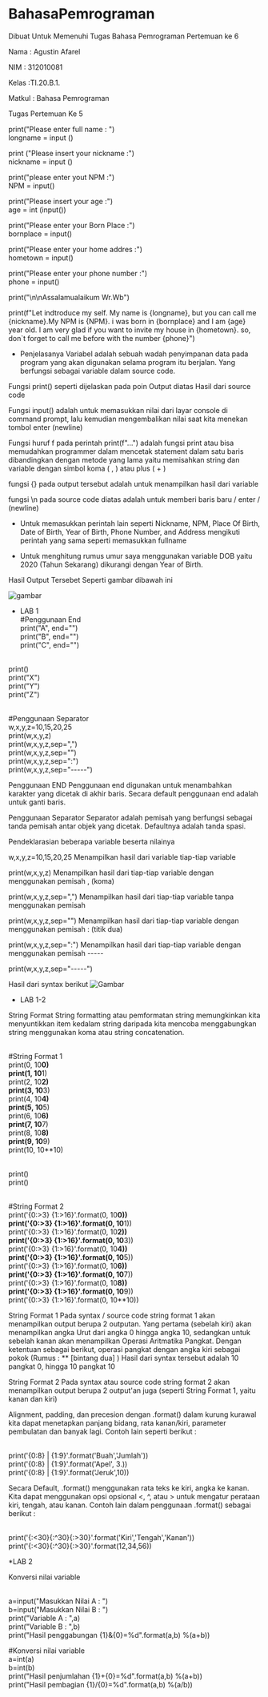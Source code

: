# BahasaPemrograman
Dibuat Untuk Memenuhi Tugas Bahasa Pemrograman Pertemuan ke 6

Nama   : Agustin Afarel

NIM    : 312010081

Kelas  :TI.20.B.1.

Matkul : Bahasa Pemrograman

Tugas Pertemuan Ke 5

print("Please enter full name : ")
<br>longname = input ()

print ("Please insert your nickname :")
<br>nickname = input ()

print("please enter yout NPM :")
<br>NPM = input()

print("Please insert your age :")
<br>age = int (input())

print("Please enter your Born Place :")
<br>bornplace = input()

print("Please enter your home addres :")
<br>hometown = input()

print("Please enter your phone number :")
<br>phone = input()

print("\n\nAssalamualaikum Wr.Wb")
 
print(f"Let indtroduce my self. My name is {longname}, but you can call me {nickname}.My NPM is {NPM}. i was born in {bornplace} and I am {age} year old. I am very glad if you want to invite my house in {hometown}. so, don`t forget to call me before with the number {phone}")

* Penjelasanya
Variabel adalah sebuah wadah penyimpanan data pada program yang akan digunakan selama program itu berjalan. Yang berfungsi sebagai variable dalam source code.

Fungsi print() seperti dijelaskan pada poin Output diatas Hasil dari source code

Fungsi input() adalah untuk memasukkan nilai dari layar console di command prompt, lalu kemudian mengembalikan nilai saat kita menekan tombol enter (newline)

Fungsi huruf f pada perintah print(f"...") adalah fungsi print atau bisa memudahkan programmer dalam mencetak statement dalam satu baris dibandingkan dengan metode yang lama yaitu memisahkan string dan variable dengan simbol koma ( , ) atau plus ( + )

fungsi {} pada output tersebut adalah untuk menampilkan hasil dari variable

fungsi \n pada source code diatas adalah untuk memberi baris baru / enter / (newline)

* Untuk memasukkan perintah lain seperti Nickname, NPM, Place Of Birth, Date of Birth, Year of Birth, Phone Number, and Address mengikuti perintah yang sama seperti memasukkan fullname

* Untuk menghitung rumus umur saya menggunakan variable DOB yaitu 2020 (Tahun Sekarang) dikurangi dengan Year of Birth.

Hasil Output Tersebet Seperti gambar dibawah ini

![gambar](:"/BahasaPemrograman/Gambarr.PNG")

* LAB 1
<br>#Penggunaan End
<br>print("A", end="")
<br>print("B", end="")
<br>print("C", end="")

<br>print()
<br>print("X")
<br>print("Y")
<br>print("Z")

<br>#Penggunaan Separator
<br>w,x,y,z=10,15,20,25
<br>print(w,x,y,z)
<br>print(w,x,y,z,sep=",")
<br>print(w,x,y,z,sep="")
<br>print(w,x,y,z,sep=":")
<br>print(w,x,y,z,sep="-----")

 
Penggunaan END Penggunaan end digunakan untuk menambahkan karakter yang dicetak di akhir baris. Secara default penggunaan end adalah untuk ganti baris.

Penggunaan Separator Separator adalah pemisah yang berfungsi sebagai tanda pemisah antar objek yang dicetak. Defaultnya adalah tanda spasi.

Pendeklarasian beberapa variable beserta nilainya

w,x,y,z=10,15,20,25
Menampilkan hasil dari variable tiap-tiap variable

print(w,x,y,z)
Menampilkan hasil dari tiap-tiap variable dengan menggunakan pemisah , (koma)

print(w,x,y,z,sep=",")
Menampilkan hasil dari tiap-tiap variable tanpa menggunakan pemisah

print(w,x,y,z,sep="")
Menampilkan hasil dari tiap-tiap variable dengan menggunakan pemisah : (titik dua)

print(w,x,y,z,sep=":")
Menampilkan hasil dari tiap-tiap variable dengan menggunakan pemisah -----

print(w,x,y,z,sep="-----")

Hasil dari syntax berikut 
![Gambar]()

* LAB 1-2

String Format
String formatting atau pemformatan string memungkinkan kita menyuntikkan item kedalam string daripada kita mencoba menggabungkan string menggunakan koma atau string concatenation.

<br>#String Format 1
<br>print(0, 10**0)
<br>print(1, 10**1)
<br>print(2, 10**2)
<br>print(3, 10**3)
<br>print(4, 10**4)
<br>print(5, 10**5)
<br>print(6, 10**6)
<br>print(7, 10**7)
<br>print(8, 10**8)
<br>print(9, 10**9)
<br>print(10, 10**10)

<br>print()
<br>print()

<br>#String Format 2
<br>print('{0:>3} {1:>16}'.format(0, 10**0))
<br>print('{0:>3} {1:>16}'.format(0, 10**1))
<br>print('{0:>3} {1:>16}'.format(0, 10**2))
<br>print('{0:>3} {1:>16}'.format(0, 10**3))
<br>print('{0:>3} {1:>16}'.format(0, 10**4))
<br>print('{0:>3} {1:>16}'.format(0, 10**5))
<br>print('{0:>3} {1:>16}'.format(0, 10**6))
<br>print('{0:>3} {1:>16}'.format(0, 10**7))
<br>print('{0:>3} {1:>16}'.format(0, 10**8))
<br>print('{0:>3} {1:>16}'.format(0, 10**9))
<br>print('{0:>3} {1:>16}'.format(0, 10**10))

String Format 1
Pada syntax / source code string format 1 akan menampilkan output berupa 2 outputan.
Yang pertama (sebelah kiri) akan menampilkan angka Urut dari angka 0 hingga angka 10, sedangkan untuk sebelah kanan akan menampilkan Operasi Aritmatika Pangkat.
Dengan ketentuan sebagai berikut, operasi pangkat dengan angka kiri sebagai pokok (Rumus : ** [bintang dua] )
Hasil dari syntax tersebut adalah 10 pangkat 0, hingga 10 pangkat 10

String Format 2
Pada syntax atau source code string format 2 akan menampilkan output berupa 2 output'an juga (seperti String Format 1, yaitu kanan dan kiri)

Alignment, padding, dan precesion dengan .format() dalam kurung kurawal kita dapat menetapkan panjang bidang, rata kanan/kiri, parameter pembulatan dan banyak lagi. Contoh lain seperti berikut :

<br>print('{0:8} | {1:9}'.format('Buah','Jumlah'))
<br>print('{0:8} | {1:9}'.format('Apel', 3.))
<br>print('{0:8} | {1:9}'.format('Jeruk',10))

Secara Default, .format() menggunakan rata teks ke kiri, angka ke kanan. Kita dapat menggunakan opsi opsional <, ^, atau > untuk mengatur perataan kiri, tengah, atau kanan. Contoh lain dalam penggunaan .format() sebagai berikut :

<br>print('{:<30}{:^30}{:>30}'.format('Kiri','Tengah','Kanan'))
<br>print('{:<30}{:^30}{:>30}'.format(12,34,56))

*LAB 2

Konversi nilai variable

<br>a=input("Masukkan Nilai A : ")
<br>b=input("Masukkan Nilai B : ")
<br>print("Variable A : ",a)
<br>print("Variable B : ",b)
<br>print("Hasil penggabungan {1}&{0}=%d".format(a,b) %(a+b))

#Konversi nilai variable
<br>a=int(a)
<br>b=int(b)
<br>print("Hasil penjumlahan {1}+{0}=%d".format(a,b) %(a+b))
<br>print("Hasil pembagian {1}/{0}=%d".format(a,b) %(a/b))


